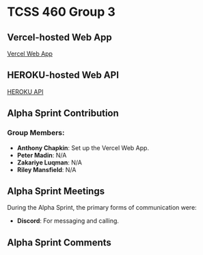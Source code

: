 # TCSS 460 Group 3

## Vercel-hosted Web App

[Vercel Web App](https://group3-tcss460-front-end.vercel.app/)

## HEROKU-hosted Web API

[HEROKU API](https://group9-tcss460-web-api-84fb72a7d497.herokuapp.com/)

## Alpha Sprint Contribution

### Group Members:

- **Anthony Chapkin**: Set up the Vercel Web App.
- **Peter Madin**: N/A
- **Zakariye Luqman**: N/A
- **Riley Mansfield**: N/A

## Alpha Sprint Meetings

During the Alpha Sprint, the primary forms of communication were:

- **Discord**: For messaging and calling.

## Alpha Sprint Comments
